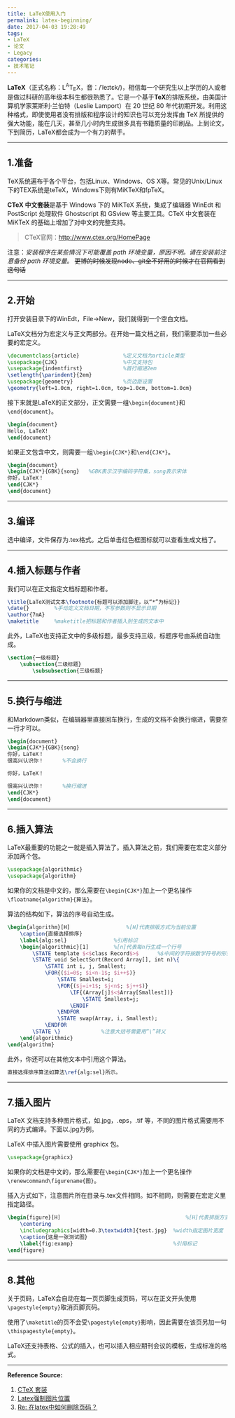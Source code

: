 ```yaml
---
title: LaTeX使用入门
permalink: latex-beginning/
date: 2017-04-03 19:28:49
tags:
- LaTeX
- 论文
- Legacy
categories:
- 技术笔记
---
```

**LaTeX**（正式名称：L<sup>A</sup>T<sub>E</sub>X，音：/ˈleɪtɛk/)，相信每一个研究生以上学历的人或者是做过科研的高年级本科生都很熟悉了。它是一个基于**TeX**的排版系统，由美国计算机学家莱斯利·兰伯特（Leslie Lamport）在 20 世纪 80 年代初期开发。利用这种格式，即使使用者没有排版和程序设计的知识也可以充分发挥由 TeX 所提供的强大功能，能在几天，甚至几小时内生成很多具有书籍质量的印刷品。上到论文，下到简历，LaTeX都会成为一个有力的帮手。

<!--more-->

---

## 1.准备
TeX系统遍布于各个平台，包括Linux、Windows、OS X等。常见的Unix/Linux下的TEX系统是teTeX，Windows下则有MiKTeX和fpTeX。

**CTeX 中文套装**是基于 Windows 下的 MiKTeX 系统，集成了编辑器 WinEdt 和 PostScript 处理软件 Ghostscript 和 GSview 等主要工具。CTeX 中文套装在 MiKTeX 的基础上增加了对中文的完整支持。

> CTeX官网：http://www.ctex.org/HomePage

注意：*安装程序在某些情况下可能覆盖 path 环境变量，原因不明。请在安装前注意备份 path 环境变量。* ~~更博的时候发现node、git全不好用的时候才在官网看到这句话~~

---

## 2.开始
打开安装目录下的WinEdt，File->New，我们就得到一个空白文档。

LaTeX文档分为宏定义与正文两部分。在开始一篇文档之前，我们需要添加一些必要的宏定义。

```LaTeX
\documentclass{article}              %定义文档为article类型
\usepackage{CJK}                     %中文支持包
\usepackage{indentfirst}             %首行缩进2em
\setlength{\parindent}{2em}
\usepackage{geometry}                %页边距设置
\geometry{left=1.0cm, right=1.0cm, top=1.0cm, bottom=1.0cm}
```

接下来就是LaTeX的正文部分，正文需要一组`\begin{document}`和`\end{document}`。

```LaTeX
\begin{document}
Hello, LaTeX!
\end{document}
```

如果正文包含中文，则需要一组`\begin{CJK*}`和`\end{CJK*}`。

```LaTeX
\begin{document}
\begin{CJK*}{GBK}{song}   %GBK表示汉字编码字符集，song表示宋体
你好，LaTeX！
\end{CJK*}
\end{document}
```

---

## 3.编译
选中编译，文件保存为.tex格式。之后单击红色框图标就可以查看生成文档了。

---

## 4.插入标题与作者
我们可以在正文指定文档标题和作者。

```LaTeX
\title{LaTeX测试文本\footnote{标题可以添加脚注，以“*”为标记}}
\date{}        %手动定义文档日期，不写参数则不显示日期
\author{7mA}
\maketitle     %maketitle把标题和作者插入到生成的文本中
```

此外，LaTeX也支持正文中的多级标题，最多支持三级，标题序号由系统自动生成。

```LaTeX
\section{一级标题}
	\subsection{二级标题}
		\subsubsection{三级标题}
```

---

## 5.换行与缩进
和Markdown类似，在编辑器里直接回车换行，生成的文档不会换行缩进，需要空一行才可以。

```LaTeX
\begin{document}
\begin{CJK*}{GBK}{song}
你好，LaTeX！
很高兴认识你！      %不会换行

你好，LaTeX！

很高兴认识你！      %换行缩进
\end{CJK*}
\end{document}
```

---

## 6.插入算法
LaTeX最重要的功能之一就是插入算法了。插入算法之前，我们需要在宏定义部分添加两个包。

```LaTeX
\usepackage{algorithmic}
\usepackage{algorithm}
```

如果你的文档是中文的，那么需要在`\begin{CJK*}`加上一个更名操作`\floatname{algorithm}{算法}`。

算法的结构如下，算法的序号自动生成。

```LaTeX
\begin{algorithm}[H]                  %[H]代表排版方式为当前位置
	\caption{直接选择排序}
	\label{alg:sel}               %引用标识
	\begin{algorithmic}[1]        %[n]代表每n行生成一个行号
		\STATE template $<$class Record$>$      %$中间的字符按数学符号的形式生成
		\STATE void SelectSort(Record Array[], int n)\{
			\STATE int i, j, Smallest;
			\FOR{($i=0$; $i<n-1$; $i++$)}
				\STATE Smallest=i;
				\FOR{($j=i+1$; $j<n$; $j++$)}
					\IF{(Array[j]$<$Array[Smallest])}
						\STATE Smallest=j;
					\ENDIF
				\ENDFOR
				\STATE swap(Array, i, Smallest);
			\ENDFOR
		\STATE \}             %注意大括号需要用“\”转义
	\end{algorithmic}
\end{algorithm}
```

此外，你还可以在其他文本中引用这个算法。

```LaTeX
直接选择排序算法如算法\ref{alg:sel}所示。
```

---

## 7.插入图片
LaTeX 文档支持多种图片格式，如.jpg，.eps，.tif 等，不同的图片格式需要用不同的方式编译。下面以.jpg为例。

LaTeX 中插入图片需要使用 graphicx 包。

```LaTeX
\usepackage{graphicx}
```

如果你的文档是中文的，那么需要在`\begin{CJK*}`加上一个更名操作`\renewcommand\figurename{图}`。

插入方式如下，注意图片所在目录与.tex文件相同。如不相同，则需要在宏定义里指定路径。

```LaTeX
\begin{figure}[H]                                        %[H]代表排版方式为当前位置
	\centering
	\includegraphics[width=0.3\textwidth]{test.jpg}  %width指定图片宽度
	\caption{这是一张测试图}
	\label{fig:examp}                                %引用标记
\end{figure}
```

---

## 8.其他
关于页码，LaTeX会自动在每一页页脚生成页码，可以在正文开头使用`\pagestyle{empty}`取消页脚页码。

使用了`\maketitle`的页不会受`\pagestyle{empty}`影响，因此需要在该页另加一句`\thispagestyle{empty}`。

LaTeX还支持表格、公式的插入，也可以插入相应期刊会议的模板，生成标准的格式。

---

**Reference Source:**
1. [CTeX 套装](http://www.ctex.org/CTeX "CTeX 套装")
2. [Latex强制图片位置](http://blog.csdn.net/lqhbupt/article/details/24812993 "Latex强制图片位置")
3. [Re: 在latex中如何删除页码？](http://www.newsmth.net/nForum/#!article/Unix/7033 "Re: 在latex中如何删除页码？")

